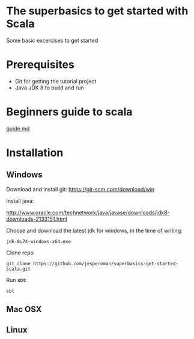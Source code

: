 # The superbasics to get started with Scala
Some basic excercises to get started

# Prerequisites
- Git for getting the tutorial project
- Java JDK 8 to build and run

# Beginners guide to scala
[guide.md](guide.md)

# Installation

## Windows
Download and install git: https://git-scm.com/download/win

Install java: 

http://www.oracle.com/technetwork/java/javase/downloads/jdk8-downloads-2133151.html

Choose and download the latest jdk for windows, in the time of writing:
```
jdk-8u74-windows-x64.exe
```


Clone repo

```
git clone https://github.com/jesperoman/superbasics-get-started-scala.git
```

Run sbt:
```
sbt
```

## Mac OSX

## Linux



